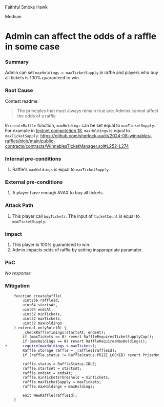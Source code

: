 Faithful Smoke Hawk

Medium

# Admin can affect the odds of a raffle in some case

### Summary

Admin can set `maxHoldings = maxTicketSupply` in raffle and players who buy all tickets is 100% guaranteed to win.

### Root Cause

Contest readme:
> The principles that must always remain true are:
Admins cannot affect the odds of a raffle

In `createRaffle` function, `maxHoldings` can be set equal to `maxTicketSupply`.
For example in [testnet competetion 18](https://testnet.winnables.com/competitions/18), `maxHoldings` is equal to `maxTicketSupply`.
https://github.com/sherlock-audit/2024-08-winnables-raffles/blob/main/public-contracts/contracts/WinnablesTicketManager.sol#L252-L274

### Internal pre-conditions

1. Raffle's `maxHoldings` is equal to `maxTicketSupply`.

### External pre-conditions

1. A player have enough AVAX to buy all tickets.

### Attack Path

1. This player call `buyTickets`. The input of `ticketCount` is equal to `maxTicketSupply`.

### Impact

1. This player is 100% guaranteed to win.
2. Admin impacts odds of raffle by setting inappropriate paramater.

### PoC

_No response_

### Mitigation

```diff
    function createRaffle(
        uint256 raffleId,
        uint64 startsAt,
        uint64 endsAt,
        uint32 minTickets,
        uint32 maxTickets,
        uint32 maxHoldings
    ) external onlyRole(0) {
        _checkRaffleTimings(startsAt, endsAt);
        if (maxTickets == 0) revert RaffleRequiresTicketSupplyCap();
        if (maxHoldings == 0) revert RaffleRequiresMaxHoldings();
+       require(maxHoldings < maxTickets);
        Raffle storage raffle = _raffles[raffleId];
        if (raffle.status != RaffleStatus.PRIZE_LOCKED) revert PrizeNotLocked();

        raffle.status = RaffleStatus.IDLE;
        raffle.startsAt = startsAt;
        raffle.endsAt = endsAt;
        raffle.minTicketsThreshold = minTickets;
        raffle.maxTicketSupply = maxTickets;
        raffle.maxHoldings = maxHoldings;

        emit NewRaffle(raffleId);
    }
```